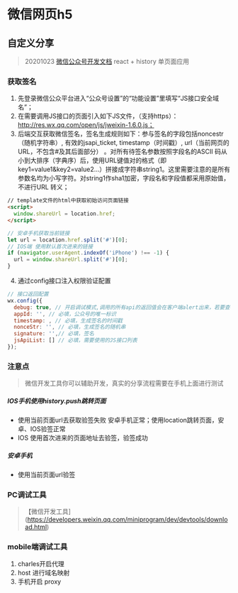 # 微信网页h5
## 自定义分享
> 20201023 [微信公众号开发文档](https://developers.weixin.qq.com/doc/offiaccount/OA_Web_Apps/JS-SDK.html])  react + history 单页面应用
### 获取签名
1. 先登录微信公众平台进入“公众号设置”的“功能设置”里填写“JS接口安全域名”；
2. 在需要调用JS接口的页面引入如下JS文件，（支持https）：http://res.wx.qq.com/open/js/jweixin-1.6.0.js；
3. 后端交互获取微信签名，签名生成规则如下：参与签名的字段包括noncestr（随机字符串）, 有效的jsapi_ticket, timestamp（时间戳）, url（当前网页的URL，不包含#及其后面部分） 。对所有待签名参数按照字段名的ASCII 码从小到大排序（字典序）后，使用URL键值对的格式（即key1=value1&key2=value2…）拼接成字符串string1。这里需要注意的是所有参数名均为小写字符。对string1作sha1加密，字段名和字段值都采用原始值，不进行URL 转义；
````html
// template文件的html中获取初始访问页面链接
<script>
  window.shareUrl = location.href;
</script>
````
````javascript
// 安卓手机获取当前链接
let url = location.href.split('#')[0];
// IOS端 使用默认首次进来的链接
if (navigator.userAgent.indexOf('iPhone') !== -1) {
  url = window.shareUrl.split('#')[0];
}
````
4. 通过config接口注入权限验证配置
````javascript
// 接口返回配置
wx.config({
  debug: true, // 开启调试模式,调用的所有api的返回值会在客户端alert出来，若要查看传入的参数，可以在pc端打开，参数信息会通过log打出，仅在pc端时才会打印。
  appId: '', // 必填，公众号的唯一标识
  timestamp: , // 必填，生成签名的时间戳
  nonceStr: '', // 必填，生成签名的随机串
  signature: '',// 必填，签名
  jsApiList: [] // 必填，需要使用的JS接口列表
});
````

### 注意点
> 微信开发工具你可以辅助开发，真实的分享流程需要在手机上面进行测试
##### IOS手机使用history.push跳转页面 
* 使用当前页面url去获取验签失败 安卓手机正常；使用location跳转页面，安卓、IOS验签正常
* IOS 使用首次进来的页面地址去验签，验签成功

##### 安卓手机
* 使用当前页面url验签

### PC调试工具
> 【微信开发工具](https://developers.weixin.qq.com/miniprogram/dev/devtools/download.html)

### mobile端调试工具
1. charles开启代理
2. host 进行域名映射
3. 手机开启 proxy
